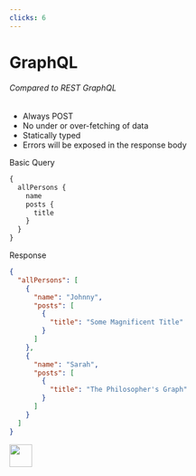 ```yaml
---
clicks: 6
---
```


# GraphQL
<div>
<div grid="~ cols-2 gap-x-8">
<div v-if="$slidev.nav.clicks >= 1">

###### Compared to REST GraphQL

<v-clicks fade :at="1">

- Always POST
- No under or over-fetching of data
- Statically typed
- Errors will be exposed in the response body

</v-clicks>

<div class="mt-5" v-if="$slidev.nav.clicks >= 5">
Basic Query

```graphql
{
  allPersons {
    name
    posts {
      title
    }
  }
}
```
</div>
</div>
<div v-if="$slidev.nav.clicks>= 6">


Response

```json
{
  "allPersons": [
    { 
      "name": "Johnny",
      "posts": [
        {
          "title": "Some Magnificent Title"
        }
      ]
    },
    { 
      "name": "Sarah",
      "posts": [
        {
          "title": "The Philosopher's Graph"
        }
      ]
    }
  ]
}
```
</div>
</div>
</div>

<div class="abs-br m-6 flex gap-2">
<img 
        src="https://cdn.freebiesupply.com/logos/large/2x/postnl-3-logo-png-transparent.png"
        height="40"
        width="40"
    >
</div>